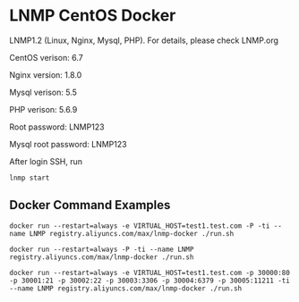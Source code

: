 # LNMP CentOS Docker

LNMP1.2 (Linux, Nginx, Mysql, PHP). For details, please check LNMP.org

CentOS verison: 6.7

Nginx version: 1.8.0

Mysql verison: 5.5

PHP verison: 5.6.9

Root password: LNMP123

Mysql root password: LNMP123

After login SSH, run 

```lnmp start```

## Docker Command Examples

```docker run --restart=always -e VIRTUAL_HOST=test1.test.com -P -ti --name LNMP registry.aliyuncs.com/max/lnmp-docker ./run.sh```

```docker run --restart=always -P -ti --name LNMP registry.aliyuncs.com/max/lnmp-docker ./run.sh```

```docker run --restart=always -e VIRTUAL_HOST=test1.test.com -p 30000:80 -p 30001:21 -p 30002:22 -p 30003:3306 -p 30004:6379 -p 30005:11211 -ti --name LNMP registry.aliyuncs.com/max/lnmp-docker ./run.sh```
